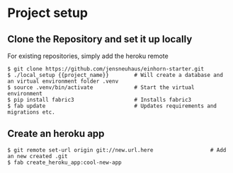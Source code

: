 # Project setup

## Clone the Repository and set it up locally

For existing repositories, simply add the heroku remote

```
$ git clone https://github.com/jensneuhaus/einhorn-starter.git
$ ./local_setup {{project_name}}        # Will create a database and an virtual environment folder .venv
$ source .venv/bin/activate             # Start the virtual environment
$ pip install fabric3                   # Installs fabric3
$ fab update                            # Updates requirements and migrations etc.
```

## Create an heroku app

```
$ git remote set-url origin git://new.url.here                  # Add an new created .git
$ fab create_heroku_app:cool-new-app
```

